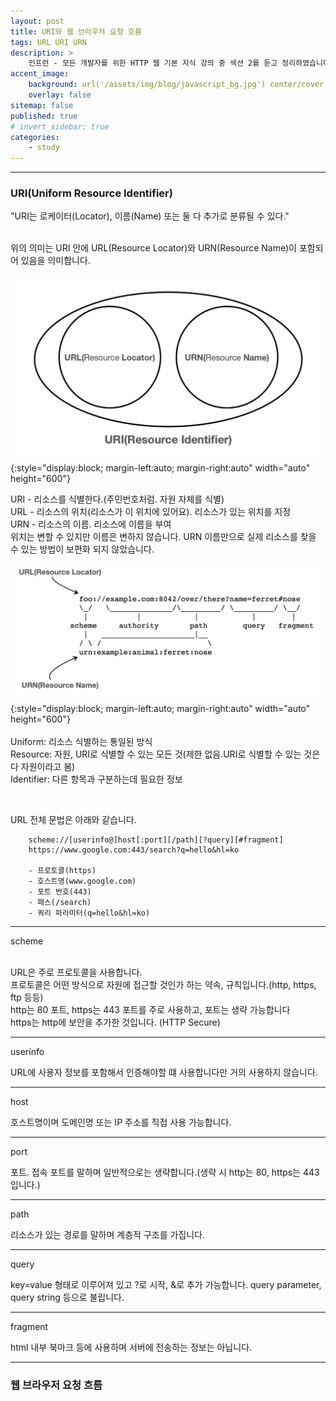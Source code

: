 ```yaml
---
layout: post
title: URI와 웹 브라우저 요청 흐름
tags: URL URI URN
description: >
    인프런 - 모든 개발자를 위한 HTTP 웹 기본 지식 강의 중 섹션 2를 듣고 정리하였습니다.
accent_image:
    background: url('/assets/img/blog/javascript_bg.jpg') center/cover
    overlay: false
sitemap: false
published: true
# invert_sidebar: true
categories:
    - study
---
```


---

### URI(Uniform Resource Identifier)

"URI는 로케이터(Locator), 이름(Name) 또는 둘 다 추가로 분류될 수 있다."<br>
<br>

위의 의미는 URI 안에 URL(Resource Locator)와 URN(Resource Name)이 포함되어 있음을 의미합니다.<br>

![image1](/assets/img/blog/study/20220616-study-uri-0.png){:style="display:block; margin-left:auto; margin-right:auto" width="auto" height="600"}

URI - 리소스를 식별한다.(주민번호처럼. 자원 자체를 식별)<br>
URL - 리소스의 위치(리소스가 이 위치에 있어요). 리소스가 있는 위치를 지정<br>
URN - 리소스의 이름. 리소스에 이름을 부여<br>
위치는 변할 수 있지만 이름은 변하지 않습니다.
URN 이름만으로 실제 리소스를 찾을 수 있는 방법이 보편화 되지 않았습니다.

![image2](/assets/img/blog/study/20220616-study-uri-1.png){:style="display:block; margin-left:auto; margin-right:auto" width="auto" height="600"}
<br><br>
Uniform: 리소스 식별하는 통일된 방식<br>
Resource: 자원, URI로 식별할 수 있는 모든 것(제한 없음.URI로 식별할 수 있는 것은 다 자원이라고 봄)<br>
Identifier: 다른 항목과 구분하는데 필요한 정보<br>

<br>

URL 전체 문법은 아래와 같습니다.

        scheme://[userinfo@]host[:port][/path][?query][#fragment]
        https://www.google.com:443/search?q=hello&hl=ko

        - 프로토콜(https)
        - 호스트명(www.google.com)
        - 포트 번호(443)
        - 패스(/search)
        - 쿼리 파라미터(q=hello&hl=ko)

---

scheme<br><br>

URL은 주로 프로토콜을 사용합니다.<br>
프로토콜은 어떤 방식으로 자원에 접근할 것인가 하는 약속, 규칙입니다.(http, https, ftp 등등)<br>
http는 80 포트, https는 443 포트를 주로 사용하고, 포트는 생략 가능합니다<br>
https는 http에 보안을 추가한 것입니다. (HTTP Secure)<br>

---

userinfo

URL에 사용자 정보를 포함해서 인증해야할 떄 사용합니다만 거의 사용하지 않습니다.

---

host

호스트명이며 도메인명 또는 IP 주소를 직접 사용 가능합니다.

---

port

포트. 접속 포트를 말하며 일반적으로는 생략합니다.(생략 시 http는 80, https는 443입니다.)

---

path

리소스가 있는 경로를 말하며 계층적 구조를 가집니다.

---

query

key=value 형태로 이루어져 있고 ?로 시작, &로 추가 가능합니다.
query parameter, query string 등으로 불립니다.

---

fragment

html 내부 북마크 등에 사용하며 서버에 전송하는 정보는 아닙니다.

---

### 웹 브라우저 요청 흐름
